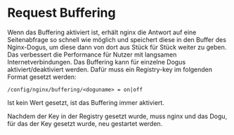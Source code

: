 # Request Buffering

Wenn das Buffering aktiviert ist, erhält nginx die Antwort auf eine Seitenabfrage so schnell wie möglich und speichert diese
in den Buffer des Nginx-Dogus, um diese dann von dort aus Stück für Stück weiter zu geben. Das verbessert die Performance für
Nutzer mit langsamen Internetverbindungen.
Das Buffering kann für einzelne Dogus aktiviert/deaktiviert werden. Dafür muss ein Registry-key im folgenden Format gesetzt werden:
```
/config/nginx/buffering/<doguname> = on|off
```
Ist kein Wert gesetzt, ist das Buffering immer aktiviert.

Nachdem der Key in der Registry gesetzt wurde, muss nginx und das Dogu, für das der Key gesetzt wurde, neu gestartet werden.
